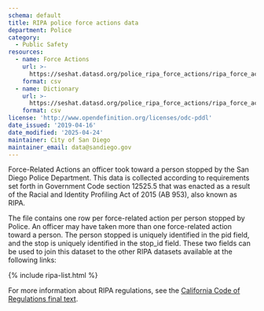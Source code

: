 ```yaml
---
schema: default
title: RIPA police force actions data
department: Police
category:
  - Public Safety
resources:
  - name: Force Actions
    url: >-
      https://seshat.datasd.org/police_ripa_force_actions/ripa_force_actions_datasd.csv
    format: csv
  - name: Dictionary
    url: >-
      https://seshat.datasd.org/police_ripa_force_actions/ripa_force_actions_dictionary_datasd.csv
    format: csv
license: 'http://www.opendefinition.org/licenses/odc-pddl'
date_issued: '2019-04-16'
date_modified: '2025-04-24'
maintainer: City of San Diego
maintainer_email: data@sandiego.gov
---
```

Force-Related Actions an officer took toward a person stopped by the San Diego Police Department. This data is collected according to requirements set forth in Government Code section 12525.5 that was enacted as a result of the Racial and Identity Profiling Act of 2015 (AB 953), also known as RIPA.

The file contains one row per force-related action per person stopped by Police. An officer may have taken more than one force-related action toward a person. The person stopped is uniquely identified in the pid field, and the stop is uniquely identified in the stop_id field. These two fields can be used to join this dataset to the other RIPA datasets available at the following links:

{% include ripa-list.html %}

For more information about RIPA regulations, see the [California Code of Regulations final text](https://oag.ca.gov/system/files/media/ripa-final-text-of-proposed-regulations.pdf).